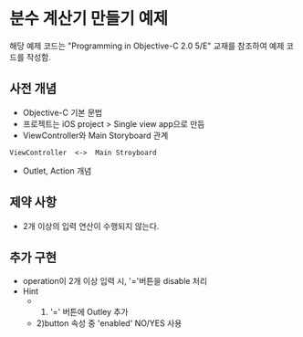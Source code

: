 # 분수 계산기 만들기 예제
해당 예제 코드는 "Programming in Objective-C 2.0 5/E" 교재를 참조하여 예제 코드를 작성함.

## 사전 개념
* Objective-C 기본 문법
* 프로젝트는 iOS project > Single view app으로 만듬
* ViewController와 Main Storyboard 관계
```
ViewController  <->  Main Stroyboard
```
* Outlet, Action 개념

## 제약 사항
* 2개 이상의 입력 연산이 수행되지 않는다.

## 추가 구현
* operation이 2개 이상 입력 시,  '='버튼을 disable 처리
* Hint
  - 1) '=' 버튼에 Outley 추가
  - 2)button 속성 중 'enabled' NO/YES 사용
